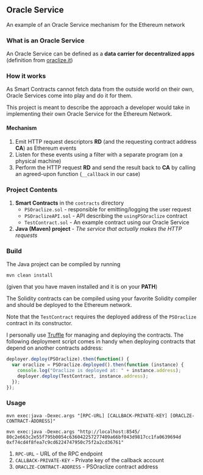 ## Oracle Service
An example of an Oracle Service mechanism for the Ethereum network

### What is an Oracle Service
An Oracle Service can be defined as a **data carrier for decentralized apps** (definition from [oraclize.it](http://www.oraclize.it/ "oraclize.it"))

### How it works
As Smart Contracts cannot fetch data from the outside world on their own, Oracle Services come into play and do it for them.

This project is meant to describe the approach a developer would take in implementing their own Oracle Service for the Ethereum Network.

#### Mechanism
1. Emit HTTP request descriptors **RD** (and the requesting contract address **CA**) as Ethereum events
2. Listen for these events using a filter with a separate program (on a physical machine)
3. Perform the HTTP request **RD** and send the result back to **CA** by calling an agreed-upon function (`__callback` in our case)

### Project Contents
1. **Smart Contracts** in the ```contracts``` directory
	- ```PSOraclize.sol``` - responsible for emitting/logging the user request
	- ```PSOraclizeAPI.sol``` - API describing the ```usingPSOraclize``` contract
	- ```TestContract.sol``` - An example contract using our Oracle Service
2. **Java (Maven) project** - *The service that actually makes the HTTP requests*

### Build
The Java project can be compiled by running
```
mvn clean install
```
(given that you have maven installed and it is on your **PATH**)

The Solidity contracts can be compiled using your favorite Solidity compiler and should be deployed to the Ethereum network.

Note that the ```TestContract``` requires the deployed address of the ```PSOraclize``` contract in its constructor.

I personally use [Truffle](http://truffleframework.com/ "Truffle") for managing and deploying the contracts. The following deployment script comes in handy when deploying contracts that depend on another contracts address:

```js
deployer.deploy(PSOraclize).then(function() {
  var oraclize = PSOraclize.deployed().then(function (instance) {
    console.log("Oraclize is deployed at: " + instance.address);
    deployer.deploy(TestContract, instance.address);
  });
});
```

### Usage
```
mvn exec:java -Dexec.args "[RPC-URL] [CALLBACK-PRIVATE-KEY] [ORACLZE-CONTRACT-ADDRESS]"

mvn exec:java -Dexec.args "http://localhost:8545/ 80c2e663c2e55f795b0054c636042257277409a66bf043d9817cc1fa0639694d 0xf74cd4f8fea7c9cd6224747950c75f2a2cd36761"
```
1. ```RPC-URL``` - URL of the RPC endpoint
2. ```CALLBACK-PRIVATE-KEY``` - Private key of the callback account
3. ```ORACLZE-CONTRACT-ADDRESS``` - PSOraclize contract address
